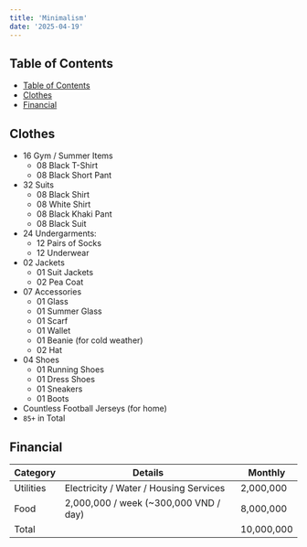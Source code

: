 ```yaml
---
title: 'Minimalism'
date: '2025-04-19'
---
```


## Table of Contents

- [Table of Contents](#table-of-contents)
- [Clothes](#clothes)
- [Financial](#financial)

## Clothes

- 16 Gym / Summer Items
  - 08 Black T-Shirt
  - 08 Black Short Pant
- 32 Suits
  - 08 Black Shirt
  - 08 White Shirt
  - 08 Black Khaki Pant
  - 08 Black Suit
- 24 Undergarments:
  - 12 Pairs of Socks
  - 12 Underwear
- 02 Jackets
  - 01 Suit Jackets
  - 02 Pea Coat
- 07 Accessories
  - 01 Glass
  - 01 Summer Glass
  - 01 Scarf
  - 01 Wallet
  - 01 Beanie (for cold weather)
  - 02 Hat
- 04 Shoes
  - 01 Running Shoes
  - 01 Dress Shoes
  - 01 Sneakers
  - 01 Boots
- Countless Football Jerseys (for home)
- `85+` in Total

## Financial

| Category  | Details                                | Monthly    |
| --------- | -------------------------------------- | ---------- |
| Utilities | Electricity / Water / Housing Services | 2,000,000  |
| Food      | 2,000,000 / week (~300,000 VND / day)  | 8,000,000  |
| Total     |                                        | 10,000,000 |
